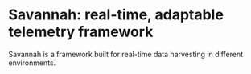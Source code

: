 Savannah: real-time, adaptable telemetry framework
==================================================

Savannah is a framework built for real-time data harvesting in different environments.